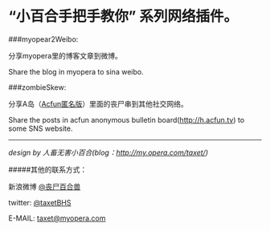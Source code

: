 “小百合手把手教你” 系列网络插件。
=================================

###myopear2Weibo:

分享myopera里的博客文章到微博。

Share the blog in myopera to sina weibo.

###zombieSkew:

分享A岛（[Acfun匿名版](http://h.acfun.tv)）里面的丧尸串到其他社交网络。

Share the posts in acfun anonymous bulletin board(http://h.acfun.tv) to some SNS website.

***

_design by 人畜无害小百合(blog：http://my.opera.com/taxet/)_

#####其他的联系方式：

新浪微博 [@丧尸百合兽](http://weibo.com/taxet)

twitter: [@taxetBHS](https://www.twitter.com/taxetBHS)

E-MAIL: taxet@myopera.com
